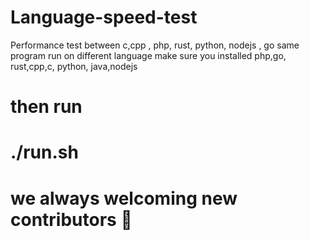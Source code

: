 # Language-speed-test
Performance test between c,cpp , php, rust, python, nodejs , go
same program run on different language
make sure you installed php,go, rust,cpp,c, python, java,nodejs 

# then run 
# ./run.sh

# we always welcoming new contributors 🤗
